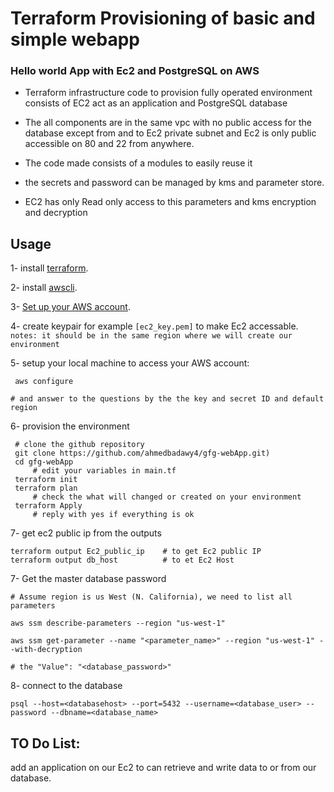 # Terraform Provisioning of basic and simple webapp


### Hello world App with Ec2 and PostgreSQL on AWS

- Terraform infrastructure code to provision fully operated environment consists of EC2 act as an application and PostgreSQL database 
- The all components are in the same vpc with no public access for the database except from and to Ec2 private subnet and Ec2 is only public accessible on 80 and 22 from anywhere.  

- The code made consists of a modules to easily reuse it 

- the secrets and password can be managed by kms and parameter store.

- EC2 has only Read only access to this parameters and kms encryption and decryption 


## Usage

1- install [terraform](https://terraform.io/downloads.html).

2- install [awscli](https://docs.aws.amazon.com/cli/latest/userguide/cli-chap-install.html).

3- [Set up your AWS account](https://blog.gruntwork.io/an-introduction-to-terraform-f17df9c6d180#a9b0).

4- create keypair for example `[ec2_key.pem]` to make Ec2 accessable. 
 `notes: it should be in the same region where we will create our environment`

5- setup your local machine to access your AWS account:
```
 aws configure 

# and answer to the questions by the the key and secret ID and default region 

```
6- provision the environment
```
 # clone the github repository 
 git clone https://github.com/ahmedbadawy4/gfg-webApp.git)
 cd gfg-webApp
     # edit your variables in main.tf
 terraform init
 terraform plan  
     # check the what will changed or created on your environment 
 terraform Apply 
     # reply with yes if everything is ok
```
7- get ec2 public ip from the outputs
 
```
terraform output Ec2_public_ip    # to get Ec2 public IP
terraform output db_host          # to et Ec2 Host
```

7- Get the master database password 

```
# Assume region is us West (N. California), we need to list all parameters 

aws ssm describe-parameters --region "us-west-1"

aws ssm get-parameter --name "<parameter_name>" --region "us-west-1" --with-decryption

# the "Value": "<database_password>"
```

8- connect to the database

```
psql --host=<databasehost> --port=5432 --username=<database_user> --password --dbname=<database_name>

```

## TO Do List:
add an application on our Ec2 to can retrieve and write data to or from our database.
